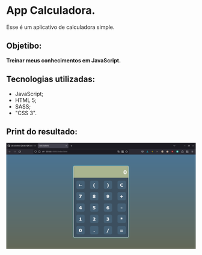 # App Calculadora.

Esse é um aplicativo de calculadora simple.

## Objetibo:

**Treinar meus conhecimentos em JavaScript.**

## Tecnologias utilizadas:
- JavaScript;
- HTML 5;
- SASS;
- "CSS 3".

## Print do resultado:

![Print da tela](screenShot.png)
